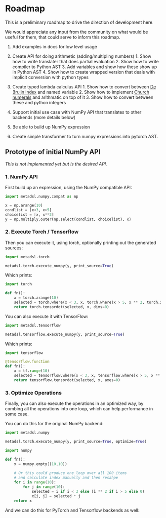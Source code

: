 # Roadmap

This is a preliminary roadmap to drive the direction of development here. 

We would appreciate any input from the community on what would be useful for them, that could serve
to inform this roadmap.

1. Add examples in docs for low level usage
  1. Create  API for doing arithmetic (adding/multipling numbers)
    1. Show how to write translater that does partial evaluation
    2. Show how to write compiler to Python AST
    3. Add variables and show how these show up in Python AST
    4. Show how to create wrapped version that deals with implicit conversion with python types
  2. Create typed lambda calculus API
    1. Show how to convert between [De Bruijn index](https://en.wikipedia.org/wiki/De_Bruijn_index) and named variable
    2. Show how to implement [Church numerals](https://en.wikipedia.org/wiki/Church_encoding#Church_numerals)
       and arithmatic on top of it
    3. Show how to convert between these and python integers
   
2. Support initial use case with NumPy API that translates to other backends (more details below)
  1. Be able to build up NumPy expression
  2. Create simple transformer to turn numpy expressions into pytorch AST.


## Prototype of initial NumPy API
*This is not implemented yet but is the desired API.*

### 1. NumPy API

First build up an expression, using the NumPy compatible API:

```python
import metadsl.numpy.compat as np

x = np.arange(10)
condlist = [x<3, x>5]
choicelist = [x, x**2]
y = np.multiply.outer(np.select(condlist, choicelist), x)
```

### 2. Execute Torch / Tensorflow

Then you can execute it, using torch, optionally printing out the generated sources:

```python
import metadsl.torch

metadsl.torch.execute_numpy(y, print_source=True)
```

Which prints:

```python
import torch

def fn(): 
    x = torch.arange(10)
    selected = torch.where(x < 3, x, torch.where(x > 5, x ** 2, torch.zeros_like(x)))
    return torch.tensordot(selected, x, dims=0)
```

You can also execute it with TensorFlow:


```python
import metadsl.tensorflow

metadsl.tensorflow.execute_numpy(y, print_source=True)
```

Which prints:

```python
import tensorflow

@tensorflow.function
def fn():
    x = tf.range(10)
    selected = tensorflow.where(x < 3, x, tensorflow.where(x > 5, x ** 2, tensorflow.zeros_like(x)))
    return tensorflow.tensordot(selected, x, axes=0)
```

### 3. Optimize Operations

Finally, you can also execute the operations in an optimized way,
by combing all the operations into one loop, which can help performance in some case.

You can do this for the original NumPy backend:

```python
import metadsl.numpy

metadsl.torch.execute_numpy(y, print_source=True, optimize=True)
```

```python
import numpy

def fn():
    x = numpy.empty((10,10))
    
    # Or this could produce one loop over all 100 items
    # and calculate index manually and then resahpe
    for i in range(10):
        for j in range(10):
            selected = i if i < 3 else (i ** 2 if i > 5 else 0)
            x[i, j] = selected * j
    return x
```

And we can do this for PyTorch and Tensorflow backends as well:

